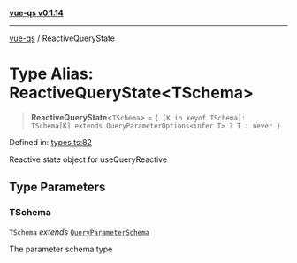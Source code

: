 [**vue-qs v0.1.14**](../README.md)

***

[vue-qs](../README.md) / ReactiveQueryState

# Type Alias: ReactiveQueryState\<TSchema\>

> **ReactiveQueryState**\<`TSchema`\> = `{ [K in keyof TSchema]: TSchema[K] extends QueryParameterOptions<infer T> ? T : never }`

Defined in: [types.ts:82](https://github.com/iamsomraj/vue-qs/blob/33788ce453ede405848f8283c5f38c6323ad5403/src/types.ts#L82)

Reactive state object for useQueryReactive

## Type Parameters

### TSchema

`TSchema` *extends* [`QueryParameterSchema`](QueryParameterSchema.md)

The parameter schema type
